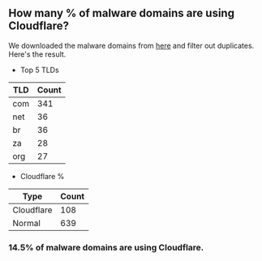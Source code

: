 ## How many % of malware domains are using Cloudflare?


We downloaded the malware domains from [here](https://urlhaus.abuse.ch) and filter out duplicates.
Here's the result.


[//]: # (start replacement)


- Top 5 TLDs

| TLD | Count |
| --- | --- |
| com | 341 |
| net | 36 |
| br | 36 |
| za | 28 |
| org | 27 |


- Cloudflare %

| Type | Count |
| --- | --- |
| Cloudflare | 108 |
| Normal | 639 |


### 14.5% of malware domains are using Cloudflare.